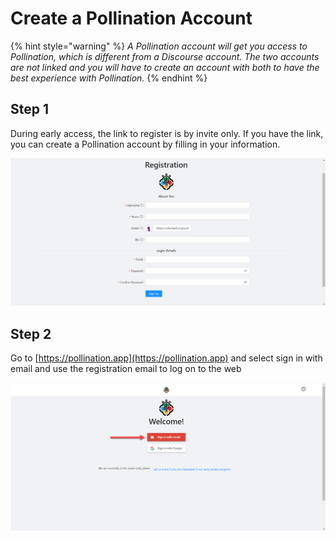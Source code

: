 # Create a Pollination Account

{% hint style="warning" %}
_A Pollination account will get you access to Pollination, which is different from a Discourse account. The two accounts are not linked and you will have to create an account with both to have the best experience with Pollination._
{% endhint %}

## Step 1

During early access, the link to register is by invite only. If you have the link, you can create a Pollination account by filling in your information. 

![](../../.gitbook/assets/image%20%2815%29.png)

## Step 2

Go to [https://pollination.app](https://pollination.app) and select sign in with email and use the registration email to log on to the web 

![](../../.gitbook/assets/image%20%289%29.png)



